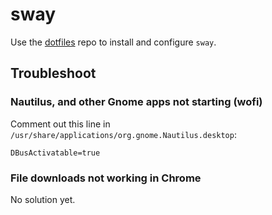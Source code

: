 # sway

Use the [dotfiles](https://github.com/nicolomaioli/dotfiles) repo to install
and configure `sway`.

## Troubleshoot

### Nautilus, and other Gnome apps not starting (wofi)

Comment out this line in `/usr/share/applications/org.gnome.Nautilus.desktop`:

```
DBusActivatable=true
```

### File downloads not working in Chrome

No solution yet.
